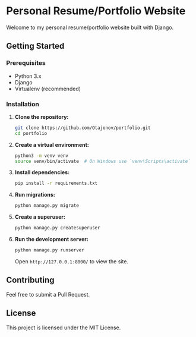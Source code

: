 # Personal Resume/Portfolio Website

Welcome to my personal resume/portfolio website built with Django.

## Getting Started

### Prerequisites
- Python 3.x
- Django
- Virtualenv (recommended)

### Installation

1. **Clone the repository:**
   ```bash
   git clone https://github.com/Otajonov/portfolio.git
   cd portfolio
   ```

2. **Create a virtual environment:**
   ```bash
   python3 -m venv venv
   source venv/bin/activate  # On Windows use `venv\Scripts\activate`
   ```

3. **Install dependencies:**
   ```bash
   pip install -r requirements.txt
   ```

4. **Run migrations:**
   ```bash
   python manage.py migrate
   ```

5. **Create a superuser:**
   ```bash
   python manage.py createsuperuser
   ```

6. **Run the development server:**
   ```bash
   python manage.py runserver
   ```
   Open `http://127.0.0.1:8000/` to view the site.

## Contributing

Feel free to submit a Pull Request.

## License

This project is licensed under the MIT License.
